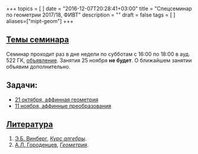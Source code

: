+++
topics = [
]
date = "2016-12-07T20:28:41+03:00"
title = "Спецсеминар по геометрии 2017/18, ФИВТ"
description = ""
draft = false
tags = [
]
aliases=["mipt-geom"]
+++

## [Темы семинара](plan)

Семинар проходит раз в дне недели по субботам с 16:00 по 18:00 в ауд. 522 ГК, [объявление](/teaching/mipt-geom/spezsem-geom-poster-2017.pdf).
Занятия 25 ноября **не будет**. О ближайшем занятии объявим дополнительно.

## Задачи:
  - [21 октября, аффинная геометрия](/teaching/mipt-geom/spiets-gieom-21.pdf)
  - [11 ноября, аффинные преобразования](/teaching/mipt-geom/spiets-gieom-11.pdf)

## [Литература](literature)
1. [Э.Б. Винберг](http://halgebra.math.msu.su/wiki/doku.php/staff:vinberg), [*Курс алгебры*]( https://books.google.ru/books?id=P_DGBgAAQBAJ&printsec=frontcover&hl=ru).
1. [А.Л. Городенцев](http://gorod.bogomolov-lab.ru/index_rus.html), [*Геометрия*](http://gorod.bogomolov-lab.ru/ps/stud/geom_ru/1617/list.html).


